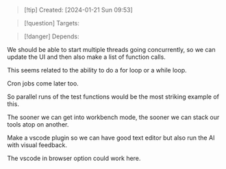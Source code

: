 
>[!tip] Created: [2024-01-21 Sun 09:53]

>[!question] Targets: 

>[!danger] Depends: 

We should be able to start multiple threads going concurrently, so we can update the UI and then also make a list of function calls.

This seems related to the ability to do a for loop or a while loop.

Cron jobs come later too.

So parallel runs of the test functions would be the most striking example of this.

The sooner we can get into workbench mode, the sooner we can stack our tools atop on another.

Make a vscode plugin so we can have good text editor but also run the AI with visual feedback.

The vscode in browser option could work here.